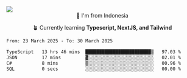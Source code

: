 
<img align = "center" src="https://readme-typing-svg.herokuapp.com?font=Fira+Code&size=25&pause=1000&color=00F713&center=true&vCenter=true&random=false&width=850&height=70&lines=Hi+There+%F0%9F%91%8B%2C+Im+Julian+Caesar;"/>
<br>

<div align = "center">
  📌 I'm from Indonesia
  
  🪴 Currently learning **Typescript, NextJS, and Tailwind**
</div>

<!--START_SECTION:waka-->

```txt
From: 23 March 2025 - To: 30 March 2025

TypeScript   13 hrs 46 mins  ████████████████████████▒   97.03 %
JSON         17 mins         ▓░░░░░░░░░░░░░░░░░░░░░░░░   02.01 %
C#           8 mins          ▒░░░░░░░░░░░░░░░░░░░░░░░░   00.96 %
SQL          0 secs          ░░░░░░░░░░░░░░░░░░░░░░░░░   00.00 %
```

<!--END_SECTION:waka-->

